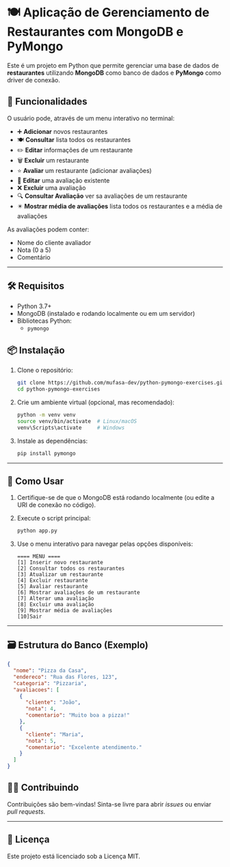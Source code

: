 # 🍽️ Aplicação de Gerenciamento de Restaurantes com MongoDB e PyMongo

Este é um projeto em Python que permite gerenciar uma base de dados de **restaurantes** utilizando **MongoDB** como banco de dados e **PyMongo** como driver de conexão.

## 🔧 Funcionalidades

O usuário pode, através de um menu interativo no terminal:

- ➕ **Adicionar** novos restaurantes
- 🍽️ **Consultar** lista todos os restaurantes
- ✏️ **Editar** informações de um restaurante
- 🗑️ **Excluir** um restaurante
- ⭐ **Avaliar** um restaurante (adicionar avaliações)
- 📝 **Editar** uma avaliação existente
- ❌ **Excluir** uma avaliação
- 🔍 **Consultar Avaliação** ver sa avaliações de um restaurante
- ✴️ **Mostrar média de avaliações** lista todos os restaurantes e a média de avaliações

As avaliações podem conter:

- Nome do cliente avaliador
- Nota (0 a 5)
- Comentário

---

## 🛠️ Requisitos

- Python 3.7+
- MongoDB (instalado e rodando localmente ou em um servidor)
- Bibliotecas Python:
  - `pymongo`

## 📦 Instalação

1. Clone o repositório:
   ```bash
   git clone https://github.com/mufasa-dev/python-pymongo-exercises.git
   cd python-pymongo-exercises


2. Crie um ambiente virtual (opcional, mas recomendado):

   ```bash
   python -m venv venv
   source venv/bin/activate  # Linux/macOS
   venv\Scripts\activate     # Windows
   ```

3. Instale as dependências:

   ```bash
   pip install pymongo
   ```

---

## 🚀 Como Usar

1. Certifique-se de que o MongoDB está rodando localmente (ou edite a URI de conexão no código).

2. Execute o script principal:

   ```bash
   python app.py
   ```

3. Use o menu interativo para navegar pelas opções disponíveis:

   ```
   ==== MENU ====
   [1] Inserir novo restaurante
   [2] Consultar todos os restaurantes
   [3] Atualizar um restaurante
   [4] Excluir restaurante
   [5] Avaliar restaurante
   [6] Mostrar avaliações de um restaurante
   [7] Alterar uma avaliação
   [8] Excluir uma avaliação
   [9] Mostrar média de avaliações
   [10]Sair
   ```

---

## 🗃️ Estrutura do Banco (Exemplo)

```json
{
  "nome": "Pizza da Casa",
  "endereco": "Rua das Flores, 123",
  "categoria": "Pizzaria",
  "avaliacoes": [
    {
      "cliente": "João",
      "nota": 4,
      "comentario": "Muito boa a pizza!"
    },
    {
      "cliente": "Maria",
      "nota": 5,
      "comentario": "Excelente atendimento."
    }
  ]
}
```


## 🧑‍💻 Contribuindo

Contribuições são bem-vindas! Sinta-se livre para abrir *issues* ou enviar *pull requests*.

---

## 📜 Licença

Este projeto está licenciado sob a Licença MIT.
